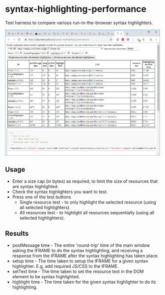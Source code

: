 # syntax-highlighting-performance

Test harness to compare various run-in-the-browser syntax highlighters.

![](./docs/screenshot.png)

## Usage

- Enter a size cap (in bytes) as required, to limit the size of resources that are syntax highlighted.
- Check the syntax highlighters you want to test.
- Press one of the test buttons
  - Single resource test - to only highlight the selected resource (using all selected highlighters).
  - All resources test - to highlight all resources sequentially (using all selected highlighters).

## Results

- postMessage time - The entire 'round-trip' time of the main window asking the IFRAME to do the syntax highlighting, and receiving a response from the IFRAME after the syntax highlighting has taken place.
- setup time - The time taken to setup the IFRAME for a given syntax highlighter. E.g. add required JS/CSS to the IFRAME.
- setText time - The time taken to set the resource text in the DOM element to be syntax highlighted.
- highlight time - The time taken for the given syntax highlighter to do its highlighting.
